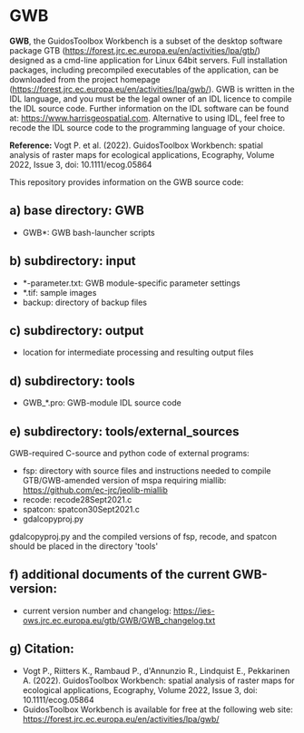 # GWB
**GWB**, the GuidosToolbox Workbench is a subset of the desktop software package GTB (https://forest.jrc.ec.europa.eu/en/activities/lpa/gtb/) designed as a cmd-line application for Linux 64bit servers. Full installation packages, including precompiled executables of the application, can be downloaded from the project homepage (https://forest.jrc.ec.europa.eu/en/activities/lpa/gwb/). GWB is written in the IDL language, and you must be the legal owner of an IDL licence to compile the IDL source code. Further information on the IDL software can be found at: https://www.harrisgeospatial.com. Alternative to using IDL, feel free to recode the IDL source code to the programming language of your choice.

**Reference:** Vogt P. et al. (2022). GuidosToolbox Workbench: spatial analysis of raster maps for ecological applications, Ecography, Volume 2022, Issue 3, doi: 10.1111/ecog.05864

This repository provides information on the GWB source code:

a) base directory: GWB
-----------
-   GWB*: GWB bash-launcher scripts

b) subdirectory: input
-------
-   *-parameter.txt: GWB module-specific parameter settings
-   *.tif: sample images
-   backup: directory of backup files 

c) subdirectory: output
-------
-   location for intermediate processing and resulting output files

d) subdirectory: tools
-------
-   GWB_*.pro: GWB-module IDL source code

e) subdirectory: tools/external_sources
------
GWB-required C-source and python code of external programs:
-   fsp: directory with source files and instructions needed to compile GTB/GWB-amended version of mspa requiring miallib: https://github.com/ec-jrc/jeolib-miallib
-   recode: recode28Sept2021.c
-   spatcon: spatcon30Sept2021.c
-   gdalcopyproj.py

gdalcopyproj.py and the compiled versions of fsp, recode, and spatcon should be placed in the directory 'tools'

f) additional documents of the current GWB-version:
-----
-   current version number and changelog: https://ies-ows.jrc.ec.europa.eu/gtb/GWB/GWB_changelog.txt

g) Citation:
-----
-   Vogt P., Riitters K., Rambaud P., d'Annunzio R., Lindquist E., Pekkarinen A. (2022). GuidosToolbox Workbench: spatial analysis of raster maps for ecological applications, Ecography, Volume 2022, Issue 3, doi: 10.1111/ecog.05864
-   GuidosToolbox Workbench is available for free at the following web site: https://forest.jrc.ec.europa.eu/en/activities/lpa/gwb/

